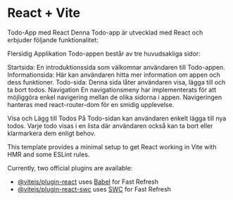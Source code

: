 # React + Vite

Todo-App med React
Denna Todo-app är utvecklad med React och erbjuder följande funktionalitet:

Flersidig Applikation
Todo-appen består av tre huvudsakliga sidor:

Startsida: En introduktionssida som välkomnar användaren till Todo-appen.
Informationsida: Här kan användaren hitta mer information om appen och dess funktioner.
Todo-sida: Denna sida låter användaren visa, lägga till och ta bort todos.
Navigation
En navigationsmeny har implementerats för att möjliggöra enkel navigering mellan de olika sidorna i appen. Navigeringen hanteras med react-router-dom för en smidig upplevelse.

Visa och Lägg till Todos
På Todo-sidan kan användaren enkelt lägga till nya todos. Varje todo visas i en lista där användaren också kan ta bort eller klarmarkera dem enligt behov.

This template provides a minimal setup to get React working in Vite with HMR and some ESLint rules.

Currently, two official plugins are available:

- [@vitejs/plugin-react](https://github.com/vitejs/vite-plugin-react/blob/main/packages/plugin-react/README.md) uses [Babel](https://babeljs.io/) for Fast Refresh
- [@vitejs/plugin-react-swc](https://github.com/vitejs/vite-plugin-react-swc) uses [SWC](https://swc.rs/) for Fast Refresh
